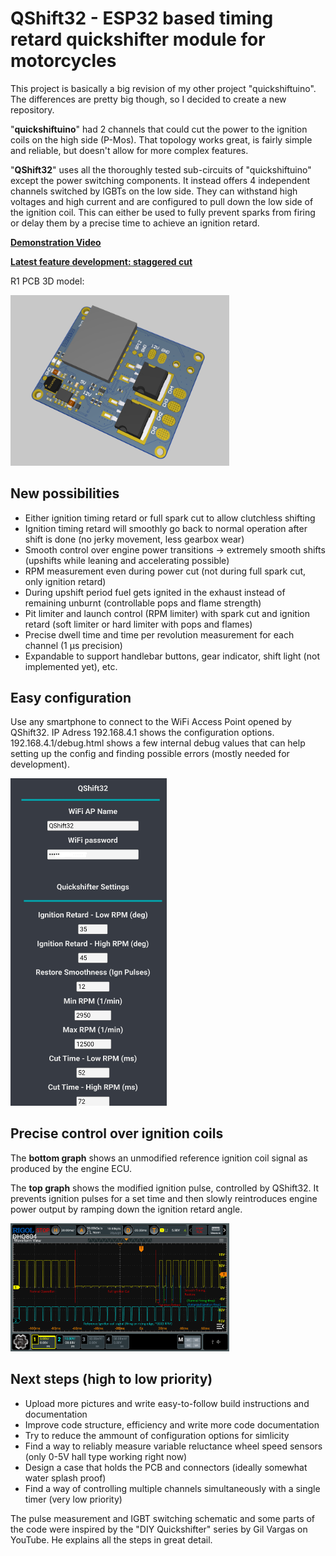 # QShift32 - ESP32 based timing retard quickshifter module for motorcycles
This project is basically a big revision of my other project "quickshiftuino".
The differences are pretty big though, so I decided to create a new repository.

"**quickshiftuino**" had 2 channels that could cut the power to the ignition coils on the high side (P-Mos).
That topology works great, is fairly simple and reliable, but doesn't allow for more complex features.

"**QShift32**" uses all the thoroughly tested sub-circuits of "quickshiftuino" except the power switching components.
It instead offers 4 independent channels switched by IGBTs on the low side.
They can withstand high voltages and high current and are configured to pull down the low side of the ignition coil.
This can either be used to fully prevent sparks from firing or delay them by a precise time to achieve an ignition retard.

[**Demonstration Video**](https://www.youtube.com/watch?v=TwFzDqyh4EY)

[**Latest feature development: staggered cut**](https://youtu.be/_X9n1uwMxqk)


R1 PCB 3D model:

<img src='images/pcb_r1.png' width='350'>

## New possibilities
- Either ignition timing retard or full spark cut to allow clutchless shifting
- Ignition timing retard will smoothly go back to normal operation after shift is done (no jerky movement, less gearbox wear)
- Smooth control over engine power transitions -> extremely smooth shifts (upshifts while leaning and accelerating possible)
- RPM measurement even during power cut (not during full spark cut, only ignition retard)
- During upshift period fuel gets ignited in the exhaust instead of remaining unburnt (controllable pops and flame strength)
- Pit limiter and launch control (RPM limiter) with spark cut and ignition retard (soft limiter or hard limiter with pops and flames)
- Precise dwell time and time per revolution measurement for each channel (1 µs precision)
- Expandable to support handlebar buttons, gear indicator, shift light (not implemented yet), etc.

## Easy configuration
Use any smartphone to connect to the WiFi Access Point opened by QShift32.
IP Adress 192.168.4.1 shows the configuration options.
192.168.4.1/debug.html shows a few internal debug values that can help setting up the config and finding possible errors (mostly needed for development).

<img src='images/config_ui.jpg' width='250'>

## Precise control over ignition coils
The **bottom graph** shows an unmodified reference ignition coil signal as produced by the engine ECU.

The **top graph** shows the modified ignition pulse, controlled by QShift32.
It prevents ignition pulses for a set time and then slowly reintroduces engine power output by ramping down the ignition retard angle.

<img src='images/cut_retard_smooth_waveform.png' width='350'>

## Next steps (high to low priority)
- Upload more pictures and write easy-to-follow build instructions and documentation
- Improve code structure, efficiency and write more code documentation
- Try to reduce the ammount of configuration options for simlicity
- Find a way to reliably measure variable reluctance wheel speed sensors (only 0-5V hall type working right now)
- Design a case that holds the PCB and connectors (ideally somewhat water splash proof)
- Find a way of controlling multiple channels simultaneously with a single timer (very low priority)

The pulse measurement and IGBT switching schematic and some parts of the code were inspired by the "DIY Quickshifter" series by Gil Vargas on YouTube.
He explains all the steps in great detail.
